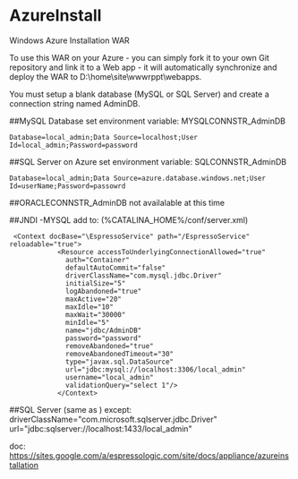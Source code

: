 # AzureInstall
Windows Azure Installation WAR

To use this WAR on your Azure - you can simply fork it to your own Git repository and link it to a Web app - it will automatically synchronize and deploy the WAR to D:\home\site\wwwrppt\webapps.

You must setup a blank database (MySQL or SQL Server) and create a connection string named AdminDB.


##MySQL Database
set environment variable: MYSQLCONNSTR_AdminDB
```
Database=local_admin;Data Source=localhost;User Id=local_admin;Password=password
```
##SQL Server on Azure
set environment variable: SQLCONNSTR_AdminDB
```
Database=local_admin;Data Source=azure.database.windows.net;User Id=userName;Password=passowrd
```

##ORACLECONNSTR_AdminDB
not availalable at this time

##JNDI 
-MYSQL add to: 
(%CATALINA_HOME%/conf/server.xml)
```
 <Context docBase="\EspressoService" path="/EspressoService" reloadable="true">
            <Resource accessToUnderlyingConnectionAllowed="true" 
		      auth="Container" 
		      defaultAutoCommit="false" 
		      driverClassName="com.mysql.jdbc.Driver" 
		      initialSize="5" 
		      logAbandoned="true" 
		      maxActive="20" 
		      maxIdle="10" 
		      maxWait="30000" 
		      minIdle="5" 
		      name="jdbc/AdminDB" 
		      password="password" 
		      removeAbandoned="true" 
		      removeAbandonedTimeout="30" 
		      type="javax.sql.DataSource" 
		      url="jdbc:mysql://localhost:3306/local_admin" 
		      username="local_admin" 
		      validationQuery="select 1"/>
            </Context>
```
##SQL Server (same as <resource above> ) except:
		driverClassName="com.microsoft.sqlserver.jdbc.Driver" 
		url="jdbc:sqlserver://localhost:1433/local_admin" 
		
doc: https://sites.google.com/a/espressologic.com/site/docs/appliance/azureinstallation
